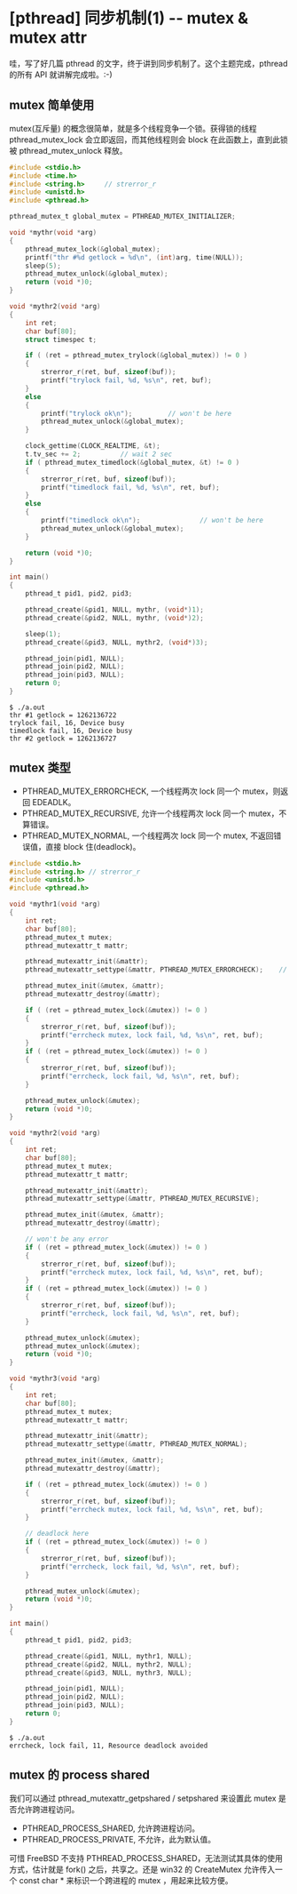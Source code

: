 # [pthread] 同步机制(1) -- mutex & mutex attr

哇，写了好几篇 pthread 的文字，终于讲到同步机制了。这个主题完成，pthread 的所有 API 就讲解完成啦。:-)

## mutex 简单使用

mutex(互斥量) 的概念很简单，就是多个线程竞争一个锁。获得锁的线程 pthread_mutex_lock 会立即返回，而其他线程则会 block 在此函数上，直到此锁被 pthread_mutex_unlock 释放。

```C
#include <stdio.h>
#include <time.h>
#include <string.h>     // strerror_r
#include <unistd.h>
#include <pthread.h>

pthread_mutex_t global_mutex = PTHREAD_MUTEX_INITIALIZER;

void *mythr(void *arg)
{
    pthread_mutex_lock(&global_mutex);
    printf("thr #%d getlock = %d\n", (int)arg, time(NULL));
    sleep(5);
    pthread_mutex_unlock(&global_mutex);
    return (void *)0;
}

void *mythr2(void *arg)
{
    int ret;
    char buf[80];
    struct timespec t;

    if ( (ret = pthread_mutex_trylock(&global_mutex)) != 0 )
    {
        strerror_r(ret, buf, sizeof(buf));
        printf("trylock fail, %d, %s\n", ret, buf);
    }
    else
    {
        printf("trylock ok\n");         // won't be here
        pthread_mutex_unlock(&global_mutex);
    }

    clock_gettime(CLOCK_REALTIME, &t);
    t.tv_sec += 2;          // wait 2 sec
    if ( pthread_mutex_timedlock(&global_mutex, &t) != 0 )
    {
        strerror_r(ret, buf, sizeof(buf));
        printf("timedlock fail, %d, %s\n", ret, buf);
    }
    else
    {
        printf("timedlock ok\n");               // won't be here
        pthread_mutex_unlock(&global_mutex);
    }

    return (void *)0;
}

int main()
{
    pthread_t pid1, pid2, pid3;

    pthread_create(&pid1, NULL, mythr, (void*)1);
    pthread_create(&pid2, NULL, mythr, (void*)2);

    sleep(1);
    pthread_create(&pid3, NULL, mythr2, (void*)3);

    pthread_join(pid1, NULL);
    pthread_join(pid2, NULL);
    pthread_join(pid3, NULL);
    return 0;
}
```

```
$ ./a.out 
thr #1 getlock = 1262136722
trylock fail, 16, Device busy
timedlock fail, 16, Device busy
thr #2 getlock = 1262136727
```

## mutex 类型

* PTHREAD_MUTEX_ERRORCHECK, 一个线程两次 lock 同一个 mutex，则返回 EDEADLK。
* PTHREAD_MUTEX_RECURSIVE, 允许一个线程两次 lock 同一个 mutex，不算错误。
* PTHREAD_MUTEX_NORMAL, 一个线程两次 lock 同一个 mutex, 不返回错误值，直接 block 住(deadlock)。

```C
#include <stdio.h>
#include <string.h> // strerror_r
#include <unistd.h>
#include <pthread.h>

void *mythr1(void *arg)
{
    int ret;
    char buf[80];
    pthread_mutex_t mutex;
    pthread_mutexattr_t mattr;

    pthread_mutexattr_init(&mattr);
    pthread_mutexattr_settype(&mattr, PTHREAD_MUTEX_ERRORCHECK);    // default type

    pthread_mutex_init(&mutex, &mattr);
    pthread_mutexattr_destroy(&mattr);

    if ( (ret = pthread_mutex_lock(&mutex)) != 0 )
    {
        strerror_r(ret, buf, sizeof(buf));
        printf("errcheck mutex, lock fail, %d, %s\n", ret, buf);
    }
    if ( (ret = pthread_mutex_lock(&mutex)) != 0 )
    {
        strerror_r(ret, buf, sizeof(buf));
        printf("errcheck, lock fail, %d, %s\n", ret, buf);
    }

    pthread_mutex_unlock(&mutex);
    return (void *)0;
}

void *mythr2(void *arg)
{
    int ret;
    char buf[80];
    pthread_mutex_t mutex;
    pthread_mutexattr_t mattr;

    pthread_mutexattr_init(&mattr);
    pthread_mutexattr_settype(&mattr, PTHREAD_MUTEX_RECURSIVE);

    pthread_mutex_init(&mutex, &mattr);
    pthread_mutexattr_destroy(&mattr);

    // won't be any error
    if ( (ret = pthread_mutex_lock(&mutex)) != 0 )
    {
        strerror_r(ret, buf, sizeof(buf));
        printf("errcheck mutex, lock fail, %d, %s\n", ret, buf);
    }
    if ( (ret = pthread_mutex_lock(&mutex)) != 0 )
    {
        strerror_r(ret, buf, sizeof(buf));
        printf("errcheck, lock fail, %d, %s\n", ret, buf);
    }

    pthread_mutex_unlock(&mutex);
    pthread_mutex_unlock(&mutex);
    return (void *)0;
}

void *mythr3(void *arg)
{
    int ret;
    char buf[80];
    pthread_mutex_t mutex;
    pthread_mutexattr_t mattr;

    pthread_mutexattr_init(&mattr);
    pthread_mutexattr_settype(&mattr, PTHREAD_MUTEX_NORMAL);

    pthread_mutex_init(&mutex, &mattr);
    pthread_mutexattr_destroy(&mattr);

    if ( (ret = pthread_mutex_lock(&mutex)) != 0 )
    {
        strerror_r(ret, buf, sizeof(buf));
        printf("errcheck mutex, lock fail, %d, %s\n", ret, buf);
    }

    // deadlock here
    if ( (ret = pthread_mutex_lock(&mutex)) != 0 )
    {
        strerror_r(ret, buf, sizeof(buf));
        printf("errcheck, lock fail, %d, %s\n", ret, buf);
    }

    pthread_mutex_unlock(&mutex);
    return (void *)0;
}

int main()
{
    pthread_t pid1, pid2, pid3;

    pthread_create(&pid1, NULL, mythr1, NULL);
    pthread_create(&pid2, NULL, mythr2, NULL);
    pthread_create(&pid3, NULL, mythr3, NULL);

    pthread_join(pid1, NULL);
    pthread_join(pid2, NULL);
    pthread_join(pid3, NULL);
    return 0;
}
```

```
$ ./a.out 
errcheck, lock fail, 11, Resource deadlock avoided
```

## mutex 的 process shared

我们可以通过 pthread_mutexattr_getpshared / setpshared 来设置此 mutex 是否允许跨进程访问。
 * PTHREAD_PROCESS_SHARED, 允许跨进程访问。
 * PTHREAD_PROCESS_PRIVATE, 不允许，此为默认值。

可惜 FreeBSD 不支持 PTHREAD_PROCESS_SHARED，无法测试其具体的使用方式，估计就是 fork() 之后，共享之。还是 win32 的 CreateMutex 允许传入一个 const char * 来标识一个跨进程的 mutex ，用起来比较方便。
